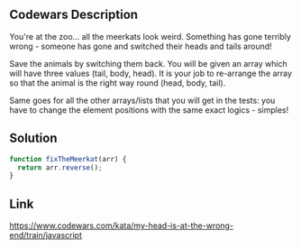 ## Codewars Description
You're at the zoo... all the meerkats look weird. Something has gone terribly wrong - someone has gone and switched their heads and tails around!

Save the animals by switching them back. You will be given an array which will have three values (tail, body, head). It is your job to re-arrange the array so that the animal is the right way round (head, body, tail).

Same goes for all the other arrays/lists that you will get in the tests: you have to change the element positions with the same exact logics - simples!

## Solution
```Javascript
function fixTheMeerkat(arr) {
  return arr.reverse();
}
```

## Link
https://www.codewars.com/kata/my-head-is-at-the-wrong-end/train/javascript
